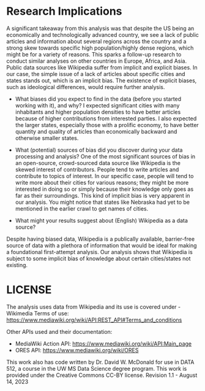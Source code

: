 # 

# Research Implications
A significant takeaway from this analysis was that despite the US being an economically and technologically advanced country, we see a lack of public articles and information about several regions across the country and a strong skew towards specific high population/highly dense regions, which might be for a variety of reasons. This sparks a follow-up research to conduct similar analyses on other countries in Europe, Africa, and Asia. Public data sources like Wikipedia suffer from implicit and explicit biases. In our case, the simple issue of a lack of articles about specific cities and states stands out, which is an implicit bias. The existence of explicit biases, such as ideological differences, would require further analysis.


- What biases did you expect to find in the data (before you started working with it), and why?
I expected significant cities with many inhabitants and higher population densities to have better articles because of higher contributions from interested parties. I also expected the larger states, especially those with a prolific economy, to have better quantity and quality of articles than economically backward and otherwise smaller states. 

- What (potential) sources of bias did you discover during your data processing and analysis?
One of the most significant sources of bias in an open-source, crowd-sourced data source like Wikipedia is the skewed interest of contributors. People tend to write articles and contribute to topics of interest. In our specific case, people will tend to write more about their cities for various reasons; they might be more interested in doing so or simply because their knowledge only goes as far as their surroundings. This kind of implicit bias is very apparent in our analysis. You might notice that states like Nebraska had yet to be mentioned in the earlier crawl to get names of cities.

- What might your results suggest about (English) Wikipedia as a data source?

Despite having biased data, Wikipedia is a publically available, barrier-free source of data with a plethora of information that would be ideal for making a foundational first-attempt analysis. Our analysis shows that Wikipedia is subject to some implicit bias of knowledge about certain cities/states not existing.



# LICENSE
The analysis uses data from Wikipedia and its use is covered under - Wikimedia Terms of use: https://www.mediawiki.org/wiki/API:REST_API#Terms_and_conditions

Other APIs used and their documentation:
- MediaWiki Action API: https://www.mediawiki.org/wiki/API:Main_page 
- ORES API: https://www.mediawiki.org/wiki/ORES

This work also has code written by Dr. David W. McDonald for use in DATA 512, a course in the UW MS Data Science degree program.
This work is provided under the Creative Commons CC-BY license. Revision 1.1 - August 14, 2023

